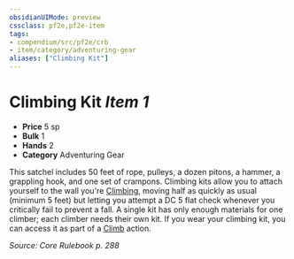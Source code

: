 ```yaml
---
obsidianUIMode: preview
cssclass: pf2e,pf2e-item
tags:
- compendium/src/pf2e/crb
- item/category/adventuring-gear
aliases: ["Climbing Kit"]
---
```

# Climbing Kit *Item 1*  

- **Price** 5 sp
- **Bulk** 1
- **Hands** 2
- **Category** Adventuring Gear

This satchel includes 50 feet of rope, pulleys, a dozen pitons, a hammer, a grappling hook, and one set of crampons. Climbing kits allow you to attach yourself to the wall you're [Climbing](/rules/actions/climb.md), moving half as quickly as usual (minimum 5 feet) but letting you attempt a DC 5 flat check whenever you critically fail to prevent a fall. A single kit has only enough materials for one climber; each climber needs their own kit. If you wear your climbing kit, you can access it as part of a [Climb](/rules/actions/climb.md) action.

*Source: Core Rulebook p. 288*